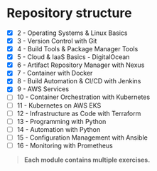 # Repository structure

- [x] 2 - Operating Systems & Linux Basics
- [x] 3 - Version Control with Git
- [x] 4 - Build Tools & Package Manager Tools
- [x] 5 - Cloud & IaaS Basics - DigitalOcean
- [x] 6 - Artifact Repository Manager with Nexus
- [x] 7 - Container with Docker
- [x] 8 - Build Automation & CI/CD with Jenkins
- [x] 9 - AWS Services
- [ ] 10 - Container Orchestration with Kubernetes
- [ ] 11 - Kubernetes on AWS EKS
- [ ] 12 - Infrastructure as Code with Terraform
- [ ] 13 - Programming with Python
- [ ] 14 - Automation with Python
- [ ] 15 - Configuration Management with Ansible
- [ ] 16 - Monitoring with Prometheus

> **Each module contains multiple exercises.**
